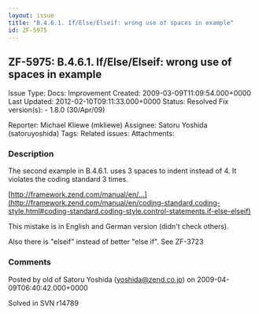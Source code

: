 ```yaml
---
layout: issue
title: "B.4.6.1. If/Else/Elseif: wrong use of spaces in example"
id: ZF-5975
---
```


ZF-5975: B.4.6.1. If/Else/Elseif: wrong use of spaces in example
----------------------------------------------------------------

 Issue Type: Docs: Improvement Created: 2009-03-09T11:09:54.000+0000 Last Updated: 2012-02-10T09:11:33.000+0000 Status: Resolved Fix version(s): - 1.8.0 (30/Apr/09)
 
 Reporter:  Michael Kliewe (mkliewe)  Assignee:  Satoru Yoshida (satoruyoshida)  Tags: 
 Related issues: 
 Attachments: 
### Description

The second example in B.4.6.1. uses 3 spaces to indent instead of 4. It violates the coding standard 3 times.

[http://framework.zend.com/manual/en/…](http://framework.zend.com/manual/en/coding-standard.coding-style.html#coding-standard.coding-style.control-statements.if-else-elseif)

This mistake is in English and German version (didn't check others).

Also there is "elseif" instead of better "else if". See ZF-3723

 

 

### Comments

Posted by old of Satoru Yoshida (yoshida@zend.co.jp) on 2009-04-09T06:40:42.000+0000

Solved in SVN r14789

 

 